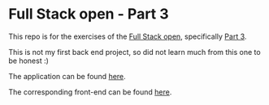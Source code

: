 # Full Stack open - Part 3

This repo is for the exercises of the [Full Stack open](https://fullstackopen.com/en), specifically [Part 3](https://fullstackopen.com/en/part3).

This is not my first back end project, so did not learn much from this one to be honest :)

The application can be found [here](https://obscure-oasis-12065.herokuapp.com/).

The corresponding front-end can be found [here](https://github.com/emrergin/fullstackopen/tree/main/part2/phonebook).